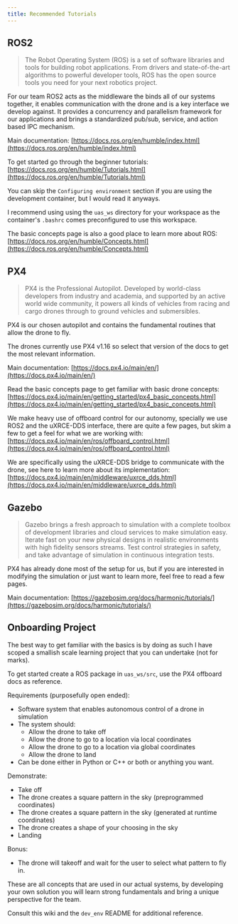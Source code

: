 ```yaml
---
title: Recommended Tutorials
---
```


## ROS2

> The Robot Operating System (ROS) is a set of software libraries and tools for building robot applications. From drivers and state-of-the-art algorithms to powerful developer tools, ROS has the open source tools you need for your next robotics project.

For our team ROS2 acts as the middleware the binds all of our systems together, it enables communication with the drone and is a key interface we develop against. It provides a concurrency and parallelism framework for our applications and brings a standardized pub/sub, service, and action based IPC mechanism.

Main documentation: [https://docs.ros.org/en/humble/index.html](https://docs.ros.org/en/humble/index.html)

To get started go through the beginner tutorials: [https://docs.ros.org/en/humble/Tutorials.html](https://docs.ros.org/en/humble/Tutorials.html)

You can skip the `Configuring environment` section if you are using the development container, but I would read it anyways.

I recommend using using the `uas_ws` directory for your workspace as the container's `.bashrc` comes preconfigured to use this workspace.

The basic concepts page is also a good place to learn more about ROS: [https://docs.ros.org/en/humble/Concepts.html](https://docs.ros.org/en/humble/Concepts.html)

## PX4

> PX4 is the Professional Autopilot. Developed by world-class developers from industry and academia, and supported by an active world wide community, it powers all kinds of vehicles from racing and cargo drones through to ground vehicles and submersibles.

PX4 is our chosen autopilot and contains the fundamental routines that allow the drone to fly.

The drones currently use PX4 v1.16 so select that version of the docs to get the most relevant information.

Main documentation: [https://docs.px4.io/main/en/](https://docs.px4.io/main/en/)

Read the basic concepts page to get familiar with basic drone concepts: [https://docs.px4.io/main/en/getting_started/px4_basic_concepts.html](https://docs.px4.io/main/en/getting_started/px4_basic_concepts.html)

We make heavy use of offboard control for our autonomy, specially we use ROS2 and the uXRCE-DDS interface, there are quite a few pages, but skim a few to get a feel for what we are working with: [https://docs.px4.io/main/en/ros/offboard_control.html](https://docs.px4.io/main/en/ros/offboard_control.html)

We are specifically using the uXRCE-DDS bridge to communicate with the drone, see here to learn more about its implementation: [https://docs.px4.io/main/en/middleware/uxrce_dds.html](https://docs.px4.io/main/en/middleware/uxrce_dds.html)

## Gazebo

> Gazebo brings a fresh approach to simulation with a complete toolbox of development libraries and cloud services to make simulation easy. Iterate fast on your new physical designs in realistic environments with high fidelity sensors streams. Test control strategies in safety, and take advantage of simulation in continuous integration tests.

PX4 has already done most of the setup for us, but if you are interested in modifying the simulation or just want to learn more, feel free to read a few pages.

Main documentation: [https://gazebosim.org/docs/harmonic/tutorials/](https://gazebosim.org/docs/harmonic/tutorials/)

## Onboarding Project

The best way to get familiar with the basics is by doing as such I have scoped a smallish scale learning project that you can undertake (not for marks).

To get started create a ROS package in `uas_ws/src`, use the PX4 offboard docs as reference.

Requirements (purposefully open ended):

- Software system that enables autonomous control of a drone in simulation
- The system should:
  - Allow the drone to take off
  - Allow the drone to go to a location via local coordinates
  - Allow the drone to go to a location via global coordinates
  - Allow the drone to land
- Can be done either in Python or C++ or both or anything you want.

Demonstrate:

- Take off
- The drone creates a square pattern in the sky (preprogrammed coordinates)
- The drone creates a square pattern in the sky (generated at runtime coordinates)
- The drone creates a shape of your choosing in the sky
- Landing

Bonus:

- The drone will takeoff and wait for the user to select what pattern to fly in.

These are all concepts that are used in our actual systems, by developing your own solution you will learn strong fundamentals and bring a unique perspective for the team.

Consult this wiki and the `dev_env` README for additional reference.

